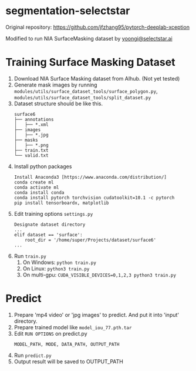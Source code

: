 # segmentation-selectstar

Original repository: https://github.com/jfzhang95/pytorch-deeplab-xception

Modified to run NIA SurfaceMasking dataset by yoongi@selectstar.ai

# Training Surface Masking Dataset

1. Download NIA Surface Masking dataset from AIhub. (Not yet tested)
2. Generate mask images by running ```modules/utils/surface_dataset_tools/surface_polygon.py```, ```modules/utils/surface_dataset_tools/split_dataset.py```
3. Dataset structure should be like this.
    ```
    surface6
    ├── annotations
    │   ├── *.xml
    ├── images
    │   ├── *.jpg
    ├── masks
    │   ├── *.png
    ├── train.txt
    └── valid.txt
    ```
4. Install python packages
    ```
    Install Anaconda3 [https://www.anaconda.com/distribution/]
    conda create ml
    conda activate ml
    conda install conda
    conda install pytorch torchvision cudatoolkit=10.1 -c pytorch
    pip install tensorboardx, matplotlib
    ```
5. Edit training options ```settings.py```
    ```
    Designate dataset directory
    ...
    elif dataset == 'surface':
        root_dir = '/home/super/Projects/dataset/surface6'
    ...
    ```
6. Run ```train.py``` 
    1. On Windows: ```python train.py```
    2. On Linux: ```python3 train.py```
    3. On multi-gpu: ```CUDA_VISIBLE_DEVICES=0,1,2,3 python3 train.py```


# Predict
1. Prepare 'mp4 video' or 'jpg images' to predict. And put it into 'input' directory.
2. Prepare trained model like ```model_iou_77.pth.tar```
2. Edit ```RUN OPTIONS``` on predict.py
    ```
    MODEL_PATH, MODE, DATA_PATH, OUTPUT_PATH
    ```
3. Run ```predict.py```
4. Output result will be saved to OUTPUT_PATH

